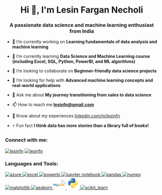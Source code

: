 <h1 align="center">Hi 👋, I'm Lesin Fargan Necholi</h1>
<h3 align="center">A passionate data science and machine learning enthusiast from India</h3>

- 🔭 I’m currently working on **Learning fundamentals of data analysis and machine learning**

- 🌱 I’m currently learning **Data Science and Machine Learning course (including Excel, SQL, Python, PowerBI, and ML algorithms)**

- 👯 I’m looking to collaborate on **Beginner-friendly data science projects**

- 🤝 I’m looking for help with **Advanced machine learning concepts and real-world applications**

- 💬 Ask me about **My journey transitioning from sales to data science**

- 📫 How to reach me **lesinfn@gmail.com**

- 📄 Know about my experiences [linkedin.com/in/lesinfn](linkedin.com/in/lesinfn)

- ⚡ Fun fact **I think data has more stories than a library full of books!**

<h3 align="left">Connect with me:</h3>
<p align="left">
<a href="https://linkedin.com/in/lesinfn" target="blank"><img align="center" src="https://raw.githubusercontent.com/rahuldkjain/github-profile-readme-generator/master/src/images/icons/Social/linked-in-alt.svg" alt="lesinfn" height="30" width="40" /></a>
<a href="https://instagram.com/lesinfn" target="blank"><img align="center" src="https://raw.githubusercontent.com/rahuldkjain/github-profile-readme-generator/master/src/images/icons/Social/instagram.svg" alt="lesinfn" height="30" width="40" /></a>
</p>

<h3 align="left">Languages and Tools:</h3>
<p align="left"> <a href="https://azure.microsoft.com/en-in/" target="_blank" rel="noreferrer"> <img src="https://www.vectorlogo.zone/logos/microsoft_azure/microsoft_azure-icon.svg" alt="azure" width="40" height="40"/> </a> <a <a href="https://www.microsoft.com/en-in/microsoft-365/excel/" target="_blank" rel="noreferrer"> <img src="https://upload.wikimedia.org/wikipedia/commons/3/34/Microsoft_Office_Excel_%282019%E2%80%93present%29.svg" alt="excel" width="40" height="40"/> </a> <a <a href="https://www.microsoft.com/en-us/power-platform/products/power-bi//" target="_blank" rel="noreferrer"> <img src="https://upload.wikimedia.org/wikipedia/commons/c/cf/New_Power_BI_Logo.svg" alt="powerbi" width="40" height="40"/> </a> <a <a href="https://jupyter.org/" target="_blank" rel="noreferrer"> <img src="https://upload.wikimedia.org/wikipedia/commons/3/38/Jupyter_logo.svg" alt="jupyter notebook" width="40" height="40"/> </a> <a <a href="https://pandas.pydata.org/" target="_blank" rel="noreferrer"> <img src="https://upload.wikimedia.org/wikipedia/commons/e/ed/Pandas_logo.svg" alt="pandas" width="40" height="40"/> </a> <a <a href="https://numpy.org/" target="_blank" rel="noreferrer"> <img src="https://upload.wikimedia.org/wikipedia/commons/3/31/NumPy_logo_2020.svg" alt="numpy" width="40" height="40"/> </a> <a <a href="https://matplotlib.org/" target="_blank" rel="noreferrer"> <img src="https://upload.wikimedia.org/wikipedia/commons/8/84/Matplotlib_icon.svg" alt="matplotlib" width="40" height="40"/> </a> <a <a href="https://seaborn.pydata.org/" target="_blank" rel="noreferrer"> <img src="https://cdn.worldvectorlogo.com/logos/seaborn-1.svg" alt="seaborn" width="40" height="40"/> </a> <a href="https://www.mysql.com/" target="_blank" rel="noreferrer"> <img src="https://raw.githubusercontent.com/devicons/devicon/master/icons/mysql/mysql-original-wordmark.svg" alt="mysql" width="40" height="40"/> </a> <a href="https://www.python.org" target="_blank" rel="noreferrer"> <img src="https://raw.githubusercontent.com/devicons/devicon/master/icons/python/python-original.svg" alt="python" width="40" height="40"/> </a> <a href="https://scikit-learn.org/" target="_blank" rel="noreferrer"> <img src="https://upload.wikimedia.org/wikipedia/commons/0/05/Scikit_learn_logo_small.svg" alt="scikit_learn" width="40" height="40"/> </a> </p>
